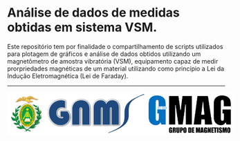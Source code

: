 # Análise de dados de medidas obtidas em sistema VSM.
Este repositório tem por finalidade o compartilhamento de scripts utilizados para plotagem de gráficos e análise de dados obtidos utilizando um magnetômetro de amostra vibratória (VSM), equipamento capaz de medir prorpriedades magnéticas de um material utilizando como princípio a Lei da Indução Eletromagnética (Lei de Faraday).
___
<div style="border-radius: 10px; display: flex; justify-content: space-around;">
  <img src="imagensInstitucionais/brasaoPreferencial.png" alt="Brasão UFRN" height="100">
  <img src="imagensInstitucionais/gnms.png" alt="Logo GNMS" height="100">
  <img src="imagensInstitucionais/logo-gmag.png" alt="Logo GNMS" height="100">
</div>

